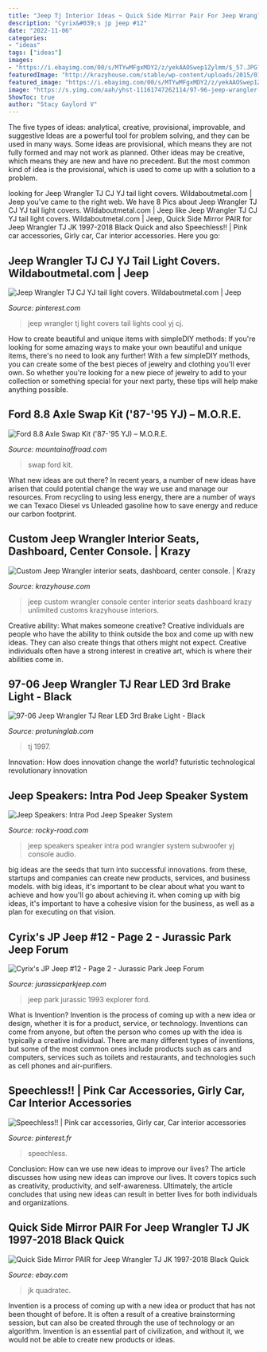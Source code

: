 ```yaml
---
title: "Jeep Tj Interior Ideas ~ Quick Side Mirror Pair For Jeep Wrangler Tj Jk 1997-2018 Black Quick"
description: "Cyrix&#039;s jp jeep #12"
date: "2022-11-06"
categories:
- "ideas"
tags: ["ideas"]
images:
- "https://i.ebayimg.com/00/s/MTYwMFgxMDY2/z/yekAAOSwep1Zylmm/$_57.JPG?set_id=8800005007"
featuredImage: "http://krazyhouse.com/stable/wp-content/uploads/2015/01/10898002_10153007751822710_8481566792045555441_n.jpg"
featured_image: "https://i.ebayimg.com/00/s/MTYwMFgxMDY2/z/yekAAOSwep1Zylmm/$_57.JPG?set_id=8800005007"
image: "https://s.yimg.com/aah/yhst-11161747262114/97-96-jeep-wrangler-tj-rear-led-3rd-brake-light-black-75.jpg"
ShowToc: true
author: "Stacy Gaylord V"
---
```



The five types of ideas: analytical, creative, provisional, improvable, and suggestive
Ideas are a powerful tool for problem solving, and they can be used in many ways. Some ideas are provisional, which means they are not fully formed and may not work as planned. Other ideas may be creative, which means they are new and have no precedent. But the most common kind of idea is the provisional, which is used to come up with a solution to a problem.

	

		
looking for Jeep Wrangler TJ CJ YJ tail light covers. Wildaboutmetal.com | Jeep you've came to the right web. We have 8 Pics about Jeep Wrangler TJ CJ YJ tail light covers. Wildaboutmetal.com | Jeep like Jeep Wrangler TJ CJ YJ tail light covers. Wildaboutmetal.com | Jeep, Quick Side Mirror PAIR for Jeep Wrangler TJ JK 1997-2018 Black Quick and also Speechless!! | Pink car accessories, Girly car, Car interior accessories. Here you go:
		
    
## Jeep Wrangler TJ CJ YJ Tail Light Covers. Wildaboutmetal.com | Jeep

<img loading=lazy src="https://i.pinimg.com/736x/23/f2/56/23f25605e8ee4cef2338e21a78124536--wrangler-tj-light-covers.jpg" onerror="this.onerror=null;this.src='https://tse1.mm.bing.net/th?id=OIP.Hqu5WEUnIh3xrNgGvG_D7wHaHa&amp;pid=15.1';" alt="Jeep Wrangler TJ CJ YJ tail light covers. Wildaboutmetal.com | Jeep">

_Source: pinterest.com_

>jeep wrangler tj light covers tail lights cool yj cj. 

	

How to create beautiful and unique items with simpleDIY methods:
If you're looking for some amazing ways to make your own beautiful and unique items, there's no need to look any further! With a few simpleDIY methods, you can create some of the best pieces of jewelry and clothing you'll ever own. So whether you're looking for a new piece of jewelry to add to your collection or something special for your next party, these tips will help make anything possible.

    
## Ford 8.8 Axle Swap Kit (&#039;87-&#039;95 YJ) – M.O.R.E.

<img loading=lazy src="https://cdn.shopify.com/s/files/1/0016/7850/8143/products/98500-a_1200x1200.jpg?v=1545440945" onerror="this.onerror=null;this.src='https://tse1.mm.bing.net/th?id=OIP.jSzfTs-W3MtYvbjaIegqTwHaHa&amp;pid=15.1';" alt="Ford 8.8 Axle Swap Kit (&#039;87-&#039;95 YJ) – M.O.R.E.">

_Source: mountainoffroad.com_

>swap ford kit. 

	

What new ideas are out there?
In recent years, a number of new ideas have arisen that could potential change the way we use and manage our resources. From recycling to using less energy, there are a number of ways we can Texaco Diesel vs Unleaded gasoline how to save energy and reduce our carbon footprint.

    
## Custom Jeep Wrangler Interior Seats, Dashboard, Center Console. | Krazy

<img loading=lazy src="http://krazyhouse.com/stable/wp-content/uploads/2015/01/10898002_10153007751822710_8481566792045555441_n.jpg" onerror="this.onerror=null;this.src='https://tse4.mm.bing.net/th?id=OIP.f23TgAJ2uz60LCM6iKj0pgHaFj&amp;pid=15.1';" alt="Custom Jeep Wrangler interior seats, dashboard, center console. | Krazy">

_Source: krazyhouse.com_

>jeep custom wrangler console center interior seats dashboard krazy unlimited customs krazyhouse interiors. 

	

Creative ability: What makes someone creative?
Creative individuals are people who have the ability to think outside the box and come up with new ideas. They can also create things that others might not expect. Creative individuals often have a strong interest in creative art, which is where their abilities come in.

    
## 97-06 Jeep Wrangler TJ Rear LED 3rd Brake Light - Black

<img loading=lazy src="https://s.yimg.com/aah/yhst-11161747262114/97-96-jeep-wrangler-tj-rear-led-3rd-brake-light-black-75.jpg" onerror="this.onerror=null;this.src='https://tse4.mm.bing.net/th?id=OIP.RKDxMLdcMvKZuH8JxWUVnAHaHa&amp;pid=15.1';" alt="97-06 Jeep Wrangler TJ Rear LED 3rd Brake Light - Black">

_Source: protuninglab.com_

>tj 1997. 

	

Innovation: How does innovation change the world?
futuristic 
technological 
revolutionary
innovation

    
## Jeep Speakers: Intra Pod Jeep Speaker System

<img loading=lazy src="http://www.rocky-road.com/media/intra-pod-04.jpg" onerror="this.onerror=null;this.src='https://tse3.mm.bing.net/th?id=OIP.8rs-noQr2jO4ugXkJrSsQAHaJj&amp;pid=15.1';" alt="Jeep Speakers: Intra Pod Jeep Speaker System">

_Source: rocky-road.com_

>jeep speakers speaker intra pod wrangler system subwoofer yj console audio. 

	

big ideas are the seeds that turn into successful innovations. from these, startups and companies can create new products, services, and business models. with big ideas, it's important to be clear about what you want to achieve and how you'll go about achieving it. when coming up with big ideas, it's important to have a cohesive vision for the business, as well as a plan for executing on that vision.

    
## Cyrix&#039;s JP Jeep #12 - Page 2 - Jurassic Park Jeep Forum

<img loading=lazy src="http://www.jurassicparkjeep.com/Jeep/jeep_inside2.JPG" onerror="this.onerror=null;this.src='https://tse4.mm.bing.net/th?id=OIP.7wZkSeuMxUdjV0hPph5xIAHaFj&amp;pid=15.1';" alt="Cyrix&#039;s JP Jeep #12 - Page 2 - Jurassic Park Jeep Forum">

_Source: jurassicparkjeep.com_

>jeep park jurassic 1993 explorer ford. 

	

What is Invention?
Invention is the process of coming up with a new idea or design, whether it is for a product, service, or technology. Inventions can come from anyone, but often the person who comes up with the idea is typically a creative individual. There are many different types of inventions, but some of the most common ones include products such as cars and computers, services such as toilets and restaurants, and technologies such as cell phones and air-purifiers.

    
## Speechless!! | Pink Car Accessories, Girly Car, Car Interior Accessories

<img loading=lazy src="https://i.pinimg.com/736x/cf/84/69/cf8469426a09bd3d92e6855da7dc5ddc--pink-cars-beautiful.jpg" onerror="this.onerror=null;this.src='https://tse4.mm.bing.net/th?id=OIP.-T9uLO66mmYPZJ-KIwl-QwHaHa&amp;pid=15.1';" alt="Speechless!! | Pink car accessories, Girly car, Car interior accessories">

_Source: pinterest.fr_

>speechless. 

	

Conclusion: How can we use new ideas to improve our lives?
The article discusses how using new ideas can improve our lives. It covers topics such as creativity, productivity, and self-awareness. Ultimately, the article concludes that using new ideas can result in better lives for both individuals and organizations.

    
## Quick Side Mirror PAIR For Jeep Wrangler TJ JK 1997-2018 Black Quick

<img loading=lazy src="https://i.ebayimg.com/00/s/MTYwMFgxMDY2/z/yekAAOSwep1Zylmm/$_57.JPG?set_id=8800005007" onerror="this.onerror=null;this.src='https://tse3.mm.bing.net/th?id=OIP.c3qRqSg4akzKPe-xR8fTgQHaLH&amp;pid=15.1';" alt="Quick Side Mirror PAIR for Jeep Wrangler TJ JK 1997-2018 Black Quick">

_Source: ebay.com_

>jk quadratec. 

	

Invention is a process of coming up with a new idea or product that has not been thought of before. It is often a result of a creative brainstorming session, but can also be created through the use of technology or an algorithm. Invention is an essential part of civilization, and without it, we would not be able to create new products or ideas.

